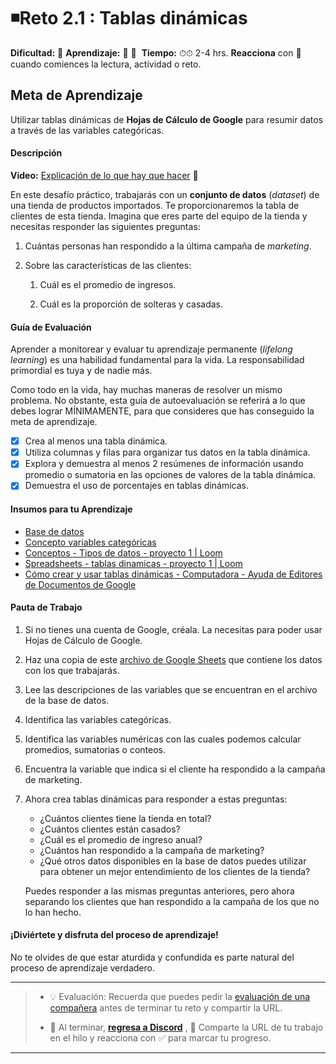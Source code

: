 # ◾Reto 2.1 : Tablas dinámicas

**Dificultad:** :sunflower: 
**Aprendizaje:** :honey_pot: :honey_pot: ﻿
**Tiempo:** ⏱⏱ 2-4 hrs.
**Reacciona** con :eyes:﻿ cuando comiences la lectura, actividad o reto.

## Meta de Aprendizaje

Utilizar tablas dinámicas de **Hojas de Cálculo de Google** para resumir datos a través de las variables categóricas.

#### Descripción

**Video:** [Explicación de lo que hay que hacer](https://www.loom.com/share/a9b99254fa57421c9f843bfaa7e38289?sid=979ed125-3dde-4ac1-bd16-c897950ed328) 🌟

En este desafío práctico, trabajarás con un **conjunto de datos** (*dataset*) de una tienda de productos importados. Te proporcionaremos la tabla de clientes de esta tienda. Imagina que eres parte del equipo de la tienda y necesitas responder las siguientes preguntas:

1. Cuántas personas han respondido a la última campaña de *marketing*. 

2. Sobre las características de las clientes:
   
   1. Cuál es el promedio de ingresos.
   
   2. Cuál es la proporción de solteras y casadas.

#### Guía de Evaluación

Aprender a monitorear y evaluar tu aprendizaje permanente (*lifelong learning*) es una habilidad fundamental para la vida. La responsabilidad primordial es tuya y de nadie más.

Como todo en la vida, hay muchas maneras de resolver un mismo problema. No obstante, esta guía de autoevaluación se referirá a lo que debes lograr MÍNIMAMENTE, para que consideres que has conseguido la meta de aprendizaje.

- [x] Crea al menos una tabla dinámica.
- [x] Utiliza columnas y filas para organizar tus datos en la tabla dinámica.
- [x] Explora y demuestra al menos 2 resúmenes de información usando promedio o sumatoria en las opciones de valores de la tabla dinámica.
- [x] Demuestra el uso de porcentajes en tablas dinámicas.

#### Insumos para tu Aprendizaje

- [Base de datos](https://docs.google.com/spreadsheets/d/1uNtn1U5l4sfnO8gi4-LjUVU9Yi8bONUzBHLStB8br6k/copy?)
- [Concepto variables categóricas](../topics/variables_categóricas.md)
- [Conceptos - Tipos de datos - proyecto 1 | Loom](https://www.loom.com/share/afa56686810e46309761bc889364b2d9?sid=cabf587c-7ba1-4419-b501-32c98a73e191)
- [Spreadsheets - tablas dinamicas - proyecto 1 | Loom](https://www.loom.com/share/5937ac5fb32c424285e952bc07097580?sid=44e51ec0-a90d-4657-ab8d-ed543513adff)
- [Cómo crear y usar tablas dinámicas - Computadora - Ayuda de Editores de Documentos de Google](https://support.google.com/docs/answer/1272900?sjid=13953989927308243057-EU)

#### Pauta de Trabajo

1. Si no tienes una cuenta de Google, créala. La necesitas para poder usar Hojas de Cálculo de Google.

2. Haz una copia de este [archivo de Google Sheets](https://docs.google.com/spreadsheets/d/1uNtn1U5l4sfnO8gi4-LjUVU9Yi8bONUzBHLStB8br6k/copy?) que contiene los datos con los que trabajarás.

3. Lee las descripciones de las variables que se encuentran en el archivo de la base de datos.

4. Identifica las variables categóricas.

5. Identifica las variables numéricas con las cuales podemos calcular promedios, sumatorias o conteos.

6. Encuentra la variable que indica si el cliente ha respondido a la campaña de marketing.

7. Ahora crea tablas dinámicas para responder a estas preguntas:
   
   - ¿Cuántos clientes tiene la tienda en total?
   - ¿Cuántos clientes están casados?
   - ¿Cuál es el promedio de ingreso anual?
   - ¿Cuántos han respondido a la campaña de marketing?
   - ¿Qué otros datos disponibles en la base de datos puedes utilizar para obtener un mejor entendimiento de los clientes de la tienda?
   
   Puedes responder a las mismas preguntas anteriores, pero ahora separando los clientes que han respondido a la campaña de los que no lo han hecho.

#### ¡Diviértete y disfruta del proceso de aprendizaje!

No te olvides de que estar aturdida y confundida es parte natural del proceso de aprendizaje verdadero.

---

> - 💡 Evaluación: Recuerda que puedes pedir la [evaluación de una compañera](../curruculum_model/lea_model_06_assessment.md) antes de terminar tu reto y compartir la URL.
> 
> - :mega: Al terminar, [**regresa a Discord**](https://discord.com/channels/1209273049304666113/1260275785286291520) , 💬 Comparte la URL de tu trabajo en el hilo y reacciona con ✅ para marcar tu progreso.

---
